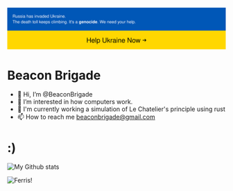 [![Stand With Ukraine](https://raw.githubusercontent.com/vshymanskyy/StandWithUkraine/main/banner2-direct.svg)](https://stand-with-ukraine.pp.ua)

# Beacon Brigade
- 👋 Hi, I’m @BeaconBrigade
- 👀 I’m interested in how computers work.
- 🌱 I'm currently working a simulation of Le Chatelier's principle using rust
- 📫 How to reach me beaconbrigade@gmail.com

# :) 

![My Github stats](https://github-readme-stats.vercel.app/api?username=BeaconBrigade&show_icons=true&theme=dark)

<!--![Ferris!](https://user-images.githubusercontent.com/100320298/171472910-524ba70a-9a73-4b88-b36b-3f05380c97b9.png)-->
<img alt="Ferris!" src="https://user-images.githubusercontent.com/100320298/171472910-524ba70a-9a73-4b88-b36b-3f05380c97b9.png" width=400>

